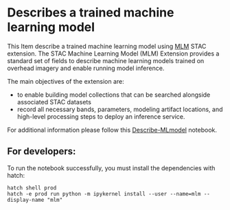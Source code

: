 # Describes a trained machine learning model 
This Item describe a trained machine learning model using [MLM](https://github.com/stac-extensions/mlm) STAC extension. The STAC Machine Learning Model (MLM) Extension provides a standard set of fields to describe machine learning models trained on overhead imagery and enable running model inference.

The main objectives of the extension are:

- to enable building model collections that can be searched alongside associated STAC datasets
- record all necessary bands, parameters, modeling artifact locations, and high-level processing steps to deploy an inference service.

For additional information please follow this [Describe-MLmodel](./Describe-MLmodel.md) notebook.

## For developers:
To run the notebook successfully, you must install the dependencies with hatch:

```
hatch shell prod
hatch -e prod run python -m ipykernel install --user --name=mlm --display-name "mlm"
```


